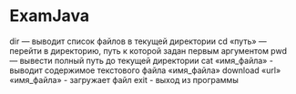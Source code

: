 # ExamJava

dir — выводит список файлов в текущей директории
cd «путь» — перейти в директорию, путь к которой задан первым аргументом
pwd — вывести полный путь до текущей директории
cat «имя_файла» - выводит содержимое текстового файла «имя_файла»
download «url» «имя_файла» - загружает файл 
exit - выход из программы
